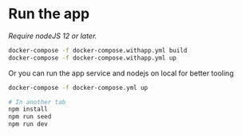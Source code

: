 # Run the app

_Require nodeJS 12 or later._

```bash
docker-compose -f docker-compose.withapp.yml build
docker-compose -f docker-compose.withapp.yml up
```

Or you can run the app service and nodejs on local for better tooling

```bash
docker-compose -f docker-compose.yml up

# In another tab
npm install
npm run seed
npm run dev
```
